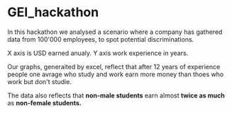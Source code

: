 # GEI_hackathon

In this hackathon we analysed a scenario where a company has gathered data from 100'000 employees, to spot potential discriminations.

X axis is USD earned anualy.
Y axis work experience in years.

Our graphs, generaited by excel, reflect that after 12 years of experience people one avrage who study and work earn more money than thoes who work but don't studie.

The data also reflects that <b>non-male students</b> earn almost <b>twice as much</b> as <b>non-female students<b/>.
